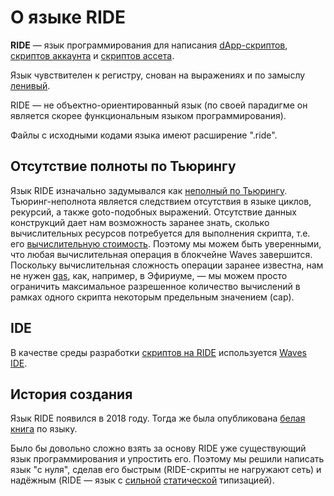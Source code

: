 # О языке RIDE

**RIDE** — язык программирования для написания [dApp-скриптов](/blockchain/dapp-script.md), [скриптов аккаунта](/blockchain/account-script.md) и [скриптов ассета](/blockchain/asset-script.md).

Язык чувствителен к регистру, снован на выражениях и по замыслу [ленивый](/ride/immutable-variables.md).

RIDE — не объектно-ориентированный язык (по своей парадигме он является скорее функциональным языком программирования).

Файлы с исходными кодами языка имеют расширение ".ride".

## Отсутствие полноты по Тьюрингу

Язык RIDE изначально задумывался как [неполный по Тьюрингу](https://ru.wikipedia.org/wiki/Полнота_по_Тьюрингу). Тьюринг-неполнота является следствием отсутствия в языке циклов, рекурсий, а также goto-подобных выражений. Отсутствие данных конструкций дает нам возможность заранее знать, сколько вычислительных ресурсов потребуется для выполнения скрипта, т.е. его [вычислительную стоимость](/ride/core-concepts/computational-cost.md). Поэтому мы можем быть уверенными, что любая вычислительная операция в блокчейне Waves завершится. Поскольку вычислительная сложность операции заранее известна, нам не нужен [gas](https://ethereum.stackexchange.com/questions/3/what-is-meant-by-the-term-gas), как, например, в Эфириуме, — мы можем просто ограничить максимальное разрешенное количество вычислений в рамках одного скрипта некоторым предельным значением (cap).

## IDE

В качестве среды разработки [скриптов на RIDE](/ride/ride-script.md) используется [Waves IDE](/developer-tools/waves-ide.md).

## История создания

Язык RIDE появился в 2018 году. Тогда же была опубликована [белая книга](https://wavesplatform.com/files/docs/white_paper_waves_smart_contracts.pdf) по языку.  

Было бы довольно сложно взять за основу RIDE уже существующий язык программирования и упростить его. Поэтому мы решили написать язык "с нуля", сделав его быстрым (RIDE-скрипты не нагружают сеть) и надёжным (RIDE — язык с [сильной](https://ru.wikipedia.org/wiki/Сильная_и_слабая_типизация) [статической](https://ru.wikipedia.org/wiki/Статическая_типизация) типизацией).